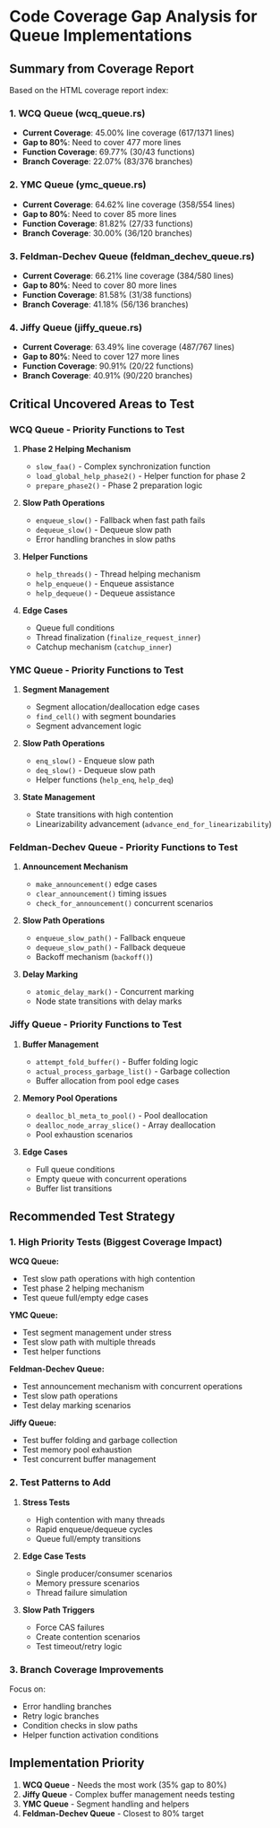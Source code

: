 # Code Coverage Gap Analysis for Queue Implementations

## Summary from Coverage Report

Based on the HTML coverage report index:

### 1. WCQ Queue (wcq_queue.rs)
- **Current Coverage**: 45.00% line coverage (617/1371 lines)
- **Gap to 80%**: Need to cover 477 more lines
- **Function Coverage**: 69.77% (30/43 functions)
- **Branch Coverage**: 22.07% (83/376 branches)

### 2. YMC Queue (ymc_queue.rs)
- **Current Coverage**: 64.62% line coverage (358/554 lines)
- **Gap to 80%**: Need to cover 85 more lines
- **Function Coverage**: 81.82% (27/33 functions)
- **Branch Coverage**: 30.00% (36/120 branches)

### 3. Feldman-Dechev Queue (feldman_dechev_queue.rs)
- **Current Coverage**: 66.21% line coverage (384/580 lines)
- **Gap to 80%**: Need to cover 80 more lines
- **Function Coverage**: 81.58% (31/38 functions)
- **Branch Coverage**: 41.18% (56/136 branches)

### 4. Jiffy Queue (jiffy_queue.rs)
- **Current Coverage**: 63.49% line coverage (487/767 lines)
- **Gap to 80%**: Need to cover 127 more lines
- **Function Coverage**: 90.91% (20/22 functions)
- **Branch Coverage**: 40.91% (90/220 branches)

## Critical Uncovered Areas to Test

### WCQ Queue - Priority Functions to Test

1. **Phase 2 Helping Mechanism**
   - `slow_faa()` - Complex synchronization function
   - `load_global_help_phase2()` - Helper function for phase 2
   - `prepare_phase2()` - Phase 2 preparation logic

2. **Slow Path Operations**
   - `enqueue_slow()` - Fallback when fast path fails
   - `dequeue_slow()` - Dequeue slow path
   - Error handling branches in slow paths

3. **Helper Functions**
   - `help_threads()` - Thread helping mechanism
   - `help_enqueue()` - Enqueue assistance
   - `help_dequeue()` - Dequeue assistance

4. **Edge Cases**
   - Queue full conditions
   - Thread finalization (`finalize_request_inner`)
   - Catchup mechanism (`catchup_inner`)

### YMC Queue - Priority Functions to Test

1. **Segment Management**
   - Segment allocation/deallocation edge cases
   - `find_cell()` with segment boundaries
   - Segment advancement logic

2. **Slow Path Operations**
   - `enq_slow()` - Enqueue slow path
   - `deq_slow()` - Dequeue slow path
   - Helper functions (`help_enq`, `help_deq`)

3. **State Management**
   - State transitions with high contention
   - Linearizability advancement (`advance_end_for_linearizability`)

### Feldman-Dechev Queue - Priority Functions to Test

1. **Announcement Mechanism**
   - `make_announcement()` edge cases
   - `clear_announcement()` timing issues
   - `check_for_announcement()` concurrent scenarios

2. **Slow Path Operations**
   - `enqueue_slow_path()` - Fallback enqueue
   - `dequeue_slow_path()` - Fallback dequeue
   - Backoff mechanism (`backoff()`)

3. **Delay Marking**
   - `atomic_delay_mark()` - Concurrent marking
   - Node state transitions with delay marks

### Jiffy Queue - Priority Functions to Test

1. **Buffer Management**
   - `attempt_fold_buffer()` - Buffer folding logic
   - `actual_process_garbage_list()` - Garbage collection
   - Buffer allocation from pool edge cases

2. **Memory Pool Operations**
   - `dealloc_bl_meta_to_pool()` - Pool deallocation
   - `dealloc_node_array_slice()` - Array deallocation
   - Pool exhaustion scenarios

3. **Edge Cases**
   - Full queue conditions
   - Empty queue with concurrent operations
   - Buffer list transitions

## Recommended Test Strategy

### 1. High Priority Tests (Biggest Coverage Impact)

**WCQ Queue:**
- Test slow path operations with high contention
- Test phase 2 helping mechanism
- Test queue full/empty edge cases

**YMC Queue:**
- Test segment management under stress
- Test slow path with multiple threads
- Test helper functions

**Feldman-Dechev Queue:**
- Test announcement mechanism with concurrent operations
- Test slow path operations
- Test delay marking scenarios

**Jiffy Queue:**
- Test buffer folding and garbage collection
- Test memory pool exhaustion
- Test concurrent buffer management

### 2. Test Patterns to Add

1. **Stress Tests**
   - High contention with many threads
   - Rapid enqueue/dequeue cycles
   - Queue full/empty transitions

2. **Edge Case Tests**
   - Single producer/consumer scenarios
   - Memory pressure scenarios
   - Thread failure simulation

3. **Slow Path Triggers**
   - Force CAS failures
   - Create contention scenarios
   - Test timeout/retry logic

### 3. Branch Coverage Improvements

Focus on:
- Error handling branches
- Retry logic branches
- Condition checks in slow paths
- Helper function activation conditions

## Implementation Priority

1. **WCQ Queue** - Needs the most work (35% gap to 80%)
2. **Jiffy Queue** - Complex buffer management needs testing
3. **YMC Queue** - Segment handling and helpers
4. **Feldman-Dechev Queue** - Closest to 80% target